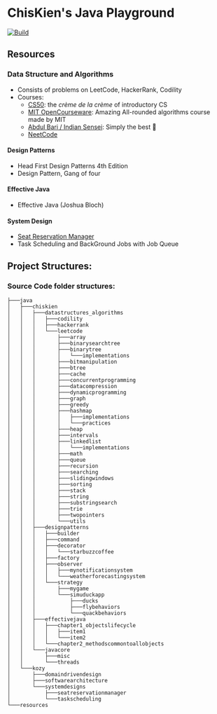# ChisKien's Java Playground

[![Build](https://github.com/chiskien/datastructure-and-algorithms/actions/workflows/build.yml/badge.svg?branch=master)](https://github.com/chiskien/datastructure-and-algorithms/actions/workflows/build.yml)

## Resources

### Data Structure and Algorithms

- Consists of problems on LeetCode, HackerRank, Codility
- Courses:
    - [CS50](https://www.youtube.com/watch?v=X8h4dq9Hzq8): the _crème de la crème_ of introductory CS
    - [MIT OpenCourseware](https://www.youtube.com/watch?v=ZA-tUyM_y7s&list=PLUl4u3cNGP63EdVPNLG3ToM6LaEUuStEY): Amazing
      All-rounded algorithms course made by MIT
    - [Abdul Bari / Indian Sensei](https://www.youtube.com/watch?v=0IAPZzGSbME&list=PLDN4rrl48XKpZkf03iYFl-O29szjTrs_O):
      Simply the best 🤣
    - [NeetCode](https://neetcode.io/roadmap)

#### Design Patterns

- Head First Design Patterns 4th Edition
- Design Pattern, Gang of four

#### Effective Java

- Effective Java (Joshua Bloch)

#### System Design

- [Seat Reservation Manager](https://github.com/chiskien/datastructure-and-algorithms/tree/master/src/main/java/chiskien/systemdesigns/seatreservationmanager)
- Task Scheduling and BackGround Jobs with Job Queue

## Project Structures:

### Source Code folder structures:

```shell
├───java
│   ├───chiskien
│   │   ├───datastructures_algorithms
│   │   │   ├───codility
│   │   │   ├───hackerrank
│   │   │   └───leetcode
│   │   │       ├───array
│   │   │       ├───binarysearchtree
│   │   │       ├───binarytree
│   │   │       │   └───implementations
│   │   │       ├───bitmanipulation
│   │   │       ├───btree
│   │   │       ├───cache
│   │   │       ├───concurrentprogramming
│   │   │       ├───datacompression
│   │   │       ├───dynamicprogramming
│   │   │       ├───graph
│   │   │       ├───greedy
│   │   │       ├───hashmap
│   │   │       │   ├───implementations
│   │   │       │   └───practices
│   │   │       ├───heap
│   │   │       ├───intervals
│   │   │       ├───linkedlist
│   │   │       │   └───implementations
│   │   │       ├───math
│   │   │       ├───queue
│   │   │       ├───recursion
│   │   │       ├───searching
│   │   │       ├───slidingwindows
│   │   │       ├───sorting
│   │   │       ├───stack
│   │   │       ├───string
│   │   │       ├───substringsearch
│   │   │       ├───trie
│   │   │       ├───twopointers
│   │   │       └───utils
│   │   ├───designpatterns
│   │   │   ├───builder
│   │   │   ├───command
│   │   │   ├───decorator
│   │   │   │   └───starbuzzcoffee
│   │   │   ├───factory
│   │   │   ├───observer
│   │   │   │   ├───mynotificationsystem
│   │   │   │   └───weatherforecastingsystem
│   │   │   └───strategy
│   │   │       ├───mygame
│   │   │       └───simuduckapp
│   │   │           ├───ducks
│   │   │           ├───flybehaviors
│   │   │           └───quackbehaviors
│   │   ├───effectivejava
│   │   │   ├───chapter1_objectslifecycle
│   │   │   │   ├───item1
│   │   │   │   └───item2
│   │   │   └───chapter2_methodscommontoallobjects
│   │   └───javacore
│   │       ├───misc
│   │       └───threads
│   └───kozy
│       ├───domaindrivendesign
│       ├───softwarearchitecture
│       └───systemdesigns
│           ├───seatreservationmanager
│           └───taskscheduling
└───resources
```